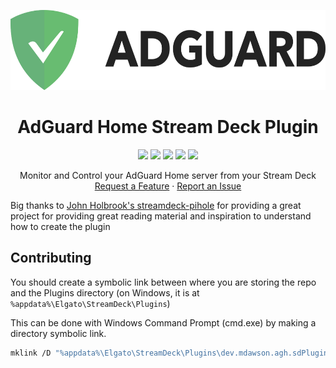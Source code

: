 <p align="center">
  <a href="https://github.com/mdawsonuk/streamdeck-agh">
    <img src=".github/images/header.png" alt="HIBP Logo" width="580" height="128">
  </a>

  <h1 align="center">AdGuard Home Stream Deck Plugin</h1>
	
  <p align="center">
  <a href="LICENSE" alt="License">
    <img src="https://img.shields.io/github/license/mdawsonuk/streamdeck-agh?style=flat-square" /></a>
  <a href="https://github.com/mdawsonuk/streamdeck-agh/graphs/contributors" alt="Contributors">
    <img src="https://img.shields.io/github/contributors/mdawsonuk/streamdeck-agh?style=flat-square" /></a>
  <a href="https://github.com/mdawsonuk/streamdeck-agh/pulls?q=is%3Apr+is%3Aclosed" alt="Closed PRs">
    <img src="https://img.shields.io/github/issues-pr-closed/mdawsonuk/streamdeck-agh?style=flat-square" /></a>
  <a href="https://github.com/mdawsonuk/streamdeck-agh/network/members/" alt="Forks">
    <img src="https://img.shields.io/github/forks/mdawsonuk/streamdeck-agh?style=flat-square" /></a>
  <a href="https://github.com/mdawsonuk/streamdeck-agh/stargazers/" alt="Stars">
    <img src="https://img.shields.io/github/stars/mdawsonuk/streamdeck-agh?style=flat-square" /></a>
  <br />
  <p align="center">
    Monitor and Control your AdGuard Home server from your Stream Deck
    <br />
    <a href="https://github.com/mdawsonuk/streamdeck-agh/issues/new?labels=enhancement">Request a Feature</a>
    ·
    <a href="https://github.com/mdawsonuk/streamdeck-agh/issues/new?labels=bug">Report an Issue</a>
  </p>
</p>

Big thanks to [John Holbrook's streamdeck-pihole](https://github.com/johnholbrook/streamdeck-pihole) for providing a great project for providing great reading material and inspiration to understand how to create the plugin

## Contributing

You should create a symbolic link between where you are storing the repo and the Plugins directory (on Windows, it is at `%appdata%\Elgato\StreamDeck\Plugins`)

This can be done with Windows Command Prompt (cmd.exe) by making a directory symbolic link.

```bash
mklink /D "%appdata%\Elgato\StreamDeck\Plugins\dev.mdawson.agh.sdPlugin" "path\to\repo\streamdeck-agh\dev.mdawson.agh.sdPlugin"
```
